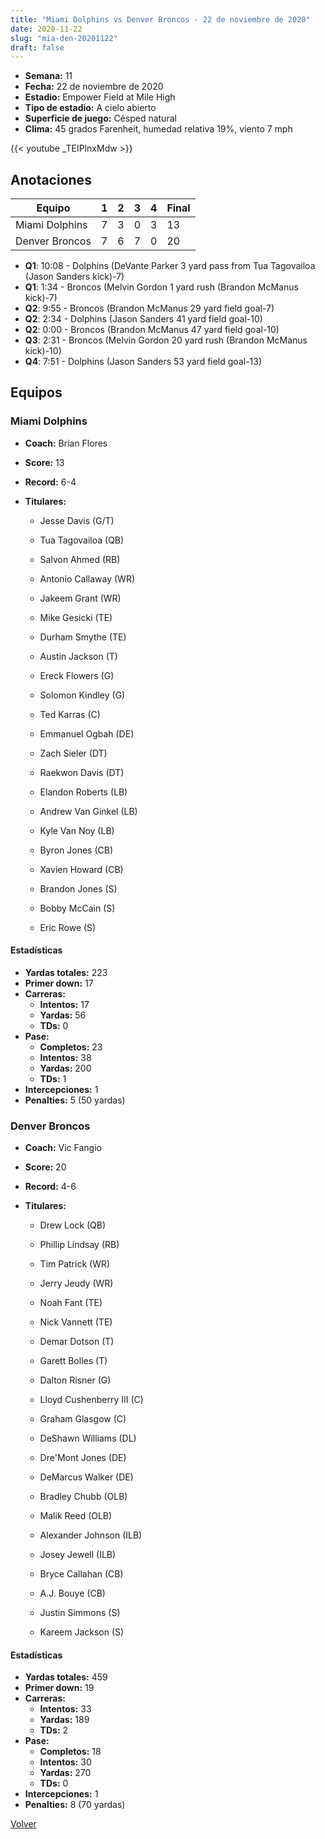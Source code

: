 ```yaml
---
title: "Miami Dolphins vs Denver Broncos - 22 de noviembre de 2020"
date: 2020-11-22
slug: "mia-den-20201122"
draft: false
---
```


- **Semana:** 11
- **Fecha:** 22 de noviembre de 2020
- **Estadio:** Empower Field at Mile High
- **Tipo de estadio:** A cielo abierto
- **Superficie de juego:** Césped natural
- **Clima:** 45 grados Farenheit, humedad relativa 19%, viento 7 mph


{{< youtube _TEIPlnxMdw >}}


## Anotaciones
| Equipo | 1 | 2 | 3 | 4 | Final |
|--------|---|---|---|---|-------|
| Miami Dolphins  | 7 | 3 | 0 | 3  | 13 |
| Denver Broncos  | 7 | 6 | 7 | 0  | 20 |
- **Q1**: 10:08 - Dolphins (DeVante Parker 3 yard pass from Tua Tagovailoa (Jason Sanders kick)-7)
- **Q1**: 1:34 - Broncos (Melvin Gordon 1 yard rush (Brandon McManus kick)-7)
- **Q2**: 9:55 - Broncos (Brandon McManus 29 yard field goal-7)
- **Q2**: 2:34 - Dolphins (Jason Sanders 41 yard field goal-10)
- **Q2**: 0:00 - Broncos (Brandon McManus 47 yard field goal-10)
- **Q3**: 2:31 - Broncos (Melvin Gordon 20 yard rush (Brandon McManus kick)-10)
- **Q4**: 7:51 - Dolphins (Jason Sanders 53 yard field goal-13)


## Equipos


### Miami Dolphins
* **Coach:** Brian Flores
* **Score:** 13
* **Record:** 6-4
* **Titulares:** 

  * Jesse Davis (G/T) 

  * Tua Tagovailoa (QB) 

  * Salvon Ahmed (RB) 

  * Antonio Callaway (WR) 

  * Jakeem Grant (WR) 

  * Mike Gesicki (TE) 

  * Durham Smythe (TE) 

  * Austin Jackson (T) 

  * Ereck Flowers (G) 

  * Solomon Kindley (G) 

  * Ted Karras (C) 

  * Emmanuel Ogbah (DE) 

  * Zach Sieler (DT) 

  * Raekwon Davis (DT) 

  * Elandon Roberts (LB) 

  * Andrew Van Ginkel (LB) 

  * Kyle Van Noy (LB) 

  * Byron Jones (CB) 

  * Xavien Howard (CB) 

  * Brandon Jones (S) 

  * Bobby McCain (S) 

  * Eric Rowe (S) 

#### Estadísticas
* **Yardas totales:** 223
* **Primer down:** 17
* **Carreras:**
  * **Intentos:** 17
  * **Yardas:** 56
  * **TDs:** 0
* **Pase:**
  * **Completos:** 23
  * **Intentos:** 38
  * **Yardas:** 200
  * **TDs:** 1
* **Intercepciones:** 1
* **Penalties:** 5 (50 yardas)

### Denver Broncos
* **Coach:** Vic Fangio
* **Score:** 20
* **Record:** 4-6
* **Titulares:** 

  * Drew Lock (QB) 

  * Phillip Lindsay (RB) 

  * Tim Patrick (WR) 

  * Jerry Jeudy (WR) 

  * Noah Fant (TE) 

  * Nick Vannett (TE) 

  * Demar Dotson (T) 

  * Garett Bolles (T) 

  * Dalton Risner (G) 

  * Lloyd Cushenberry III (C) 

  * Graham Glasgow (C) 

  * DeShawn Williams (DL) 

  * Dre'Mont Jones (DE) 

  * DeMarcus Walker (DE) 

  * Bradley Chubb (OLB) 

  * Malik Reed (OLB) 

  * Alexander Johnson (ILB) 

  * Josey Jewell (ILB) 

  * Bryce Callahan (CB) 

  * A.J. Bouye (CB) 

  * Justin Simmons (S) 

  * Kareem Jackson (S) 

#### Estadísticas
* **Yardas totales:** 459
* **Primer down:** 19
* **Carreras:**
  * **Intentos:** 33
  * **Yardas:** 189
  * **TDs:** 2
* **Pase:**
  * **Completos:** 18
  * **Intentos:** 30
  * **Yardas:** 270
  * **TDs:** 0
* **Intercepciones:** 1
* **Penalties:** 8 (70 yardas)


[Volver](/historia/2020)

